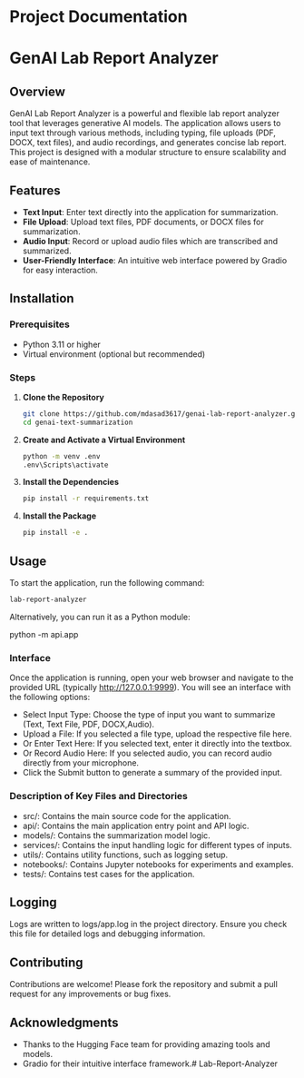 # Project Documentation
<!-- # GenAI Lab Report Analyzer -->
# GenAI Lab Report Analyzer

## Overview

GenAI Lab Report Analyzer is a powerful and flexible lab report analyzer tool that leverages generative AI models. The application allows users to input text through various methods, including typing, file uploads (PDF, DOCX, text files), and audio recordings, and generates concise lab report. This project is designed with a modular structure to ensure scalability and ease of maintenance.

## Features

- **Text Input**: Enter text directly into the application for summarization.
- **File Upload**: Upload text files, PDF documents, or DOCX files for summarization.
- **Audio Input**: Record or upload audio files which are transcribed and summarized.
- **User-Friendly Interface**: An intuitive web interface powered by Gradio for easy interaction.

## Installation

### Prerequisites

- Python 3.11 or higher
- Virtual environment (optional but recommended)

### Steps

1. **Clone the Repository**

    ```bash
    git clone https://github.com/mdasad3617/genai-lab-report-analyzer.git
    cd genai-text-summarization
    ```

2. **Create and Activate a Virtual Environment**

    ```bash
    python -m venv .env
    .env\Scripts\activate
    ```
    <!-- python -m venv .env -->
<!-- source .env/bin/activate  # On Windows use `.env\Scripts\activate` -->

3. **Install the Dependencies**

    ```bash
    pip install -r requirements.txt
    ```

4. **Install the Package**

    ```bash
    pip install -e .
    ```

## Usage

To start the application, run the following command:

```bash
lab-report-analyzer
```
  <!-- streamlit run src/api/app.py -->
Alternatively, you can run it as a Python module:

python -m api.app

### Interface
Once the application is running, open your web browser and navigate to the provided URL (typically http://127.0.0.1:9999). You will see an interface with the following options:

* Select Input Type: Choose the type of input you want to summarize (Text, Text File, PDF, DOCX,Audio).
* Upload a File: If you selected a file type, upload the respective file here.
* Or Enter Text Here: If you selected text, enter it directly into the textbox.
* Or Record Audio Here: If you selected audio, you can record audio directly from your microphone.
* Click the Submit button to generate a summary of the provided input.

### Description of Key Files and Directories
* src/: Contains the main source code for the application.
* api/: Contains the main application entry point and API logic.
* models/: Contains the summarization model logic.
* services/: Contains the input handling logic for different types of inputs.
* utils/: Contains utility functions, such as logging setup.
* notebooks/: Contains Jupyter notebooks for experiments and examples.
* tests/: Contains test cases for the application.

## Logging
Logs are written to logs/app.log in the project directory. Ensure you check this file for detailed logs and debugging information.

## Contributing
Contributions are welcome! Please fork the repository and submit a pull request for any improvements or bug fixes.

## Acknowledgments
- Thanks to the Hugging Face team for providing amazing tools and models.
- Gradio for their intuitive interface framework.#   L a b - R e p o r t - A n a l y z e r 
 
 